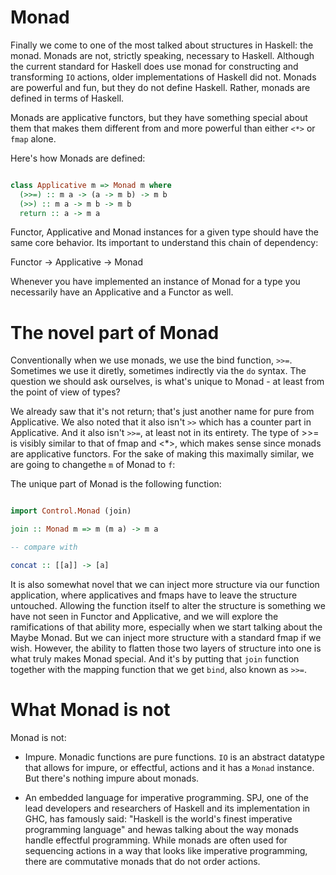 # Monad

Finally we come to one of the most talked about structures in Haskell: the monad. Monads are not, strictly speaking, necessary to Haskell.
Although the current standard for Haskell does use monad for constructing and transforming `IO` actions, older implementations of
Haskell did not. Monads are powerful and fun, but they do not define Haskell. Rather, monads are defined in terms of Haskell.

Monads are applicative functors, but they have something special about them that makes them different from and more powerful
than either `<*>` or `fmap` alone.

Here's how Monads are defined:
```haskell

class Applicative m => Monad m where
  (>>=) :: m a -> (a -> m b) -> m b
  (>>) :: m a -> m b -> m b
  return :: a -> m a

```

Functor, Applicative and Monad instances for a given type should have the same core behavior. Its important to understand this
chain of dependency: 

Functor -> Applicative -> Monad

Whenever you have implemented an instance of Monad for a type you necessarily have an Applicative and a Functor as well.

# The novel part of Monad

Conventionally when we use monads, we use the bind function, `>>=`. Sometimes we use it diretly, sometimes 
indirectly via the `do` syntax. The question we should ask ourselves, is what's unique to Monad - at least
from the point of view of types?

We already saw that it's not return; that's just another name for pure from Applicative. We also noted that it
also isn't `>>` which has a counter part in Applicative. And it also isn't `>>=`, at least not in its entirety. The
type of >>= is visibly similar to that of fmap and <*>, which makes sense since monads are applicative functors. 
For the sake of making this maximally similar, we are going to changethe `m` of Monad to `f`:

The unique part of Monad is the following function:

```haskell

import Control.Monad (join)

join :: Monad m => m (m a) -> m a

-- compare with

concat :: [[a]] -> [a]

```

It is also somewhat novel that we can inject more structure via our function application, where applicatives
and fmaps have to leave the structure untouched. Allowing the function itself to alter the structure is something
we have not seen in Functor and Applicative, and we will explore the ramifications of that ability more, especially
when we start talking about the Maybe Monad. But we can inject more structure with a standard fmap if we wish. However,
the ability to flatten those two layers of structure into one is what truly makes Monad special. And it's by putting 
that `join` function together with the mapping function that we get `bind`, also known as `>>=`.

# What Monad is not

Monad is not:

+ Impure. Monadic functions are pure functions. `IO` is an abstract datatype that allows for impure, or effectful, actions
  and it has a `Monad` instance. But there's nothing impure about monads.

+ An embedded language for imperative programming. SPJ, one of the lead developers and researchers of Haskell
  and its implementation in GHC, has famously said: "Haskell is the world's finest imperative programming language"
  and hewas talking about the way monads handle effectful programming. While monads are often used for sequencing 
  actions in a way that looks like imperative programming, there are commutative monads that do not order actions.

